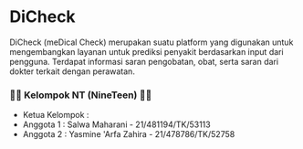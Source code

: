 # DiCheck
DiCheck (meDical Check) merupakan suatu platform yang digunakan untuk mengembangkan layanan untuk prediksi penyakit berdasarkan input dari pengguna. Terdapat informasi saran pengobatan, obat, serta saran dari dokter terkait dengan perawatan.

### 👩🏻  Kelompok NT (NineTeen)  👦🏻 
- Ketua Kelompok  : 
- Anggota 1       : Salwa Maharani - 21/481194/TK/53113
- Anggota 2       : Yasmine 'Arfa Zahira - 21/478786/TK/52758